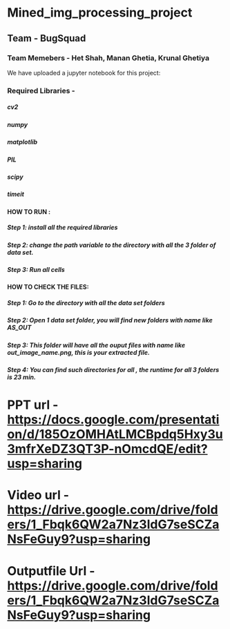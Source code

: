 # Mined_img_processing_project
## Team - BugSquad 
### Team Memebers - Het Shah, Manan Ghetia, Krunal Ghetiya

We have uploaded a jupyter notebook for this project:

### Required Libraries - 
##### cv2
##### numpy
##### matplotlib
##### PIL
##### scipy
##### timeit

#### HOW TO RUN :
#####  Step 1: install all the required libraries
##### Step 2: change the path variable to the directory with all the 3 folder of data set.
#####  Step 3: Run all cells

#### HOW TO CHECK THE FILES:
#####  Step 1: Go to the directory with all the data set folders
#####  Step 2: Open 1 data set folder, you will find new folders with name like AS_OUT
#####  Step 3:  This folder will have all the ouput files with name like out_image_name.png, this is your extracted file.
##### Step 4: You can find such directories for all , the runtime for all 3 folders is 23 min.
 
# PPT url - https://docs.google.com/presentation/d/185OzOMHAtLMCBpdq5Hxy3u3mfrXeDZ3QT3P-nOmcdQE/edit?usp=sharing
# Video url - https://drive.google.com/drive/folders/1_Fbqk6QW2a7Nz3ldG7seSCZaNsFeGuy9?usp=sharing
# Outputfile Url - https://drive.google.com/drive/folders/1_Fbqk6QW2a7Nz3ldG7seSCZaNsFeGuy9?usp=sharing
